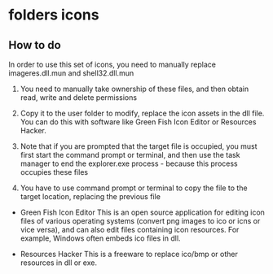 # folders icons

## How to do

In order to use this set of icons, you need to manually replace imageres.dll.mun and shell32.dll.mun

1. You need to manually take ownership of these files, and then obtain read, write and delete permissions

2. Copy it to the user folder to modify, replace the icon assets in the dll file. You can do this with software like Green Fish Icon Editor or Resources Hacker.

3. Note that if you are prompted that the target file is occupied, you must first start the command prompt or terminal, and then use the task manager to end the explorer.exe process - because this process occupies these files

4. You have to use command prompt or terminal to copy the file to the target location, replacing the previous file

- Green Fish Icon Editor
This is an open source application for editing icon files of various operating systems (convert png images to ico or icns or vice versa), and can also edit files containing icon resources. For example, Windows often embeds ico files in dll.

- Resources Hacker
This is a freeware to replace ico/bmp or other resources in dll or exe.
